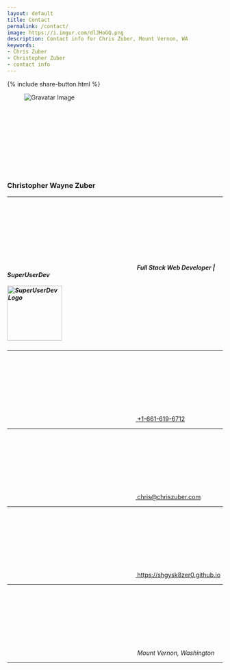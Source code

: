 ```yaml
---
layout: default
title: Contact
permalink: /contact/
image: https://i.imgur.com/dlJHoGQ.png
description: Contact info for Chris Zuber, Mount Vernon, WA
keywords:
- Chris Zuber
- Christopher Zuber
- contact info
---
```

{% include share-button.html %}
<div id="contact-section" class="clearfix font-article background-primary color-default" itemtype="http://schema.org/Person" itemscope="">
  <figure itemprop="image" itemtype="http://schema.org/ImageObject" itemscope="" class="left">
    <img
      itemprop="url"
      srcset="
        https://secure.gravatar.com/avatar/43578597e449298f5488c2407c8a8ae5?s=1400 1400w,
        https://secure.gravatar.com/avatar/43578597e449298f5488c2407c8a8ae5?s=1200 1200w,
        https://secure.gravatar.com/avatar/43578597e449298f5488c2407c8a8ae5?s=1000 1000w,
        https://secure.gravatar.com/avatar/43578597e449298f5488c2407c8a8ae5?s=800 800w,
        https://secure.gravatar.com/avatar/43578597e449298f5488c2407c8a8ae5?s=600 600w,
        https://secure.gravatar.com/avatar/43578597e449298f5488c2407c8a8ae5?s=300 300w"
      sizes="(min-aspect-ratio: 3/2) 100vh, 100vw"
      src="https://secure.gravatar.com/avatar/43578597e449298f5488c2407c8a8ae5?s=800"
      alt="Gravatar Image"
    />
  </figure>
  <section class="contact-info-card inline-block">
    <a href="{{ site.url | absolute|url }}" title="Home" class="fixed top left color-alt filter-shadow-dark">
      <svg class="big current-color icon">
        <use xlink:href="{{ site.icons | absolute_url | append: '#home' }}" />
      </svg>
    </a>
    <h3 class="center font-title">
      <span itemprop="givenName">Christopher</span>
      <span itemprop="additionalName">Wayne</span>
      <span itemprop="familyName">Zuber</span>
    </h3>
    <hr />
    <h5>
      <svg class="current-color icon left">
        <use xlink:href="{{ site.icons | absolute_url | append: '#network-workgroup' }}" />
      </svg>
      <span itemprop="jobTitle">Full Stack Web Developer</span> |
      <span itemprop="worksFor">SuperUserDev</span>
      <br /><br />
      <a href="https://superuserdev.github.io" rel="noopener external">
        <img src="{{ '/img/logos/super-user.svg' | absolute_url }}" width="128" height="128" alt="SuperUserDev Logo" />
      </a>
    </h5>
    <hr />
    <a href="tel:+1-661-619-6712" content="+1-661-619-6712" itemprop="telephone">
      <svg class="current-color icon">
        <use xlink:href="{{ site.icons | absolute_url | append: '#call-start' }}" />
      </svg>
      <span>+1-661-619-6712</span>
    </a>
    <hr />
    <a href="mailto:chris@chriszuber.com" content="chris@chriszuber.com" itemprop="email">
      <svg class="current-color icon">
        <use xlink:href="{{ site.icons | absolute_url | append: '#mail-unread' }}" />
      </svg>
      <span>chris@chriszuber.com</span>
    </a>
    <hr />
     <a href="https://shgysk8zer0.github.io" itemprop="url">
      <svg class="current-color icon">
        <use xlink:href="{{ site.icons | absolute_url | append: '#web-browser' }}" />
      </svg>
      <span>https://shgysk8zer0.github.io</span>
    </a>
    <hr />
    <address class="clearfix" itemprop="address" itemtype="http://schema.org/PostalAddress" itemscope="">
      <svg class="current-color icon left">
        <use xlink:href="{{ site.icons | absolute_url | append: '#location' }}" />
      </svg>
      <span>
        <span itemprop="addressLocality">Mount Vernon</span>,
        <span itemprop="addressRegion">Washington</span>
      </span>
    </address>
    <div itemprop="description"></div>
    <hr />
    <div class="flex row big social-icons">
      <a href="https://github.com/shgysk8zer0" rel="noopener external" title="GitHub" itemprop="sameAs">
        <svg class="icon">
          <use xlink:href="{{ site.icons | absolute_url | append: '#mark-github' }}" />
        </svg>
      </a>
      <a href="https://twitter.com/shgysk8zer0" rel="noopener external" title="Twitter" itemprop="sameAs">
        <svg class="icon">
          <use xlink:href="{{ site.icons | absolute_url | append: '#twitter' }}" />
        </svg>
      </a>
      <a href="https://www.linkedin.com/in/chris-zuber-455346141/" title="LinkedIn" rel="noopener external" itemprop="sameAs">
        <svg class="icon">
          <use xlink:href="{{ site.icons | absolute_url | append: '#linkedin' }}" />
        </svg>
      </a>
      <a href="https://plus.google.com/+ChrisZuber" rel="noopener external" title="Google+" itemprop="sameAs">
        <svg class="icon">
          <use xlink:href="{{ site.icons | absolute_url | append: '#google+' }}" />
        </svg>
      </a>
      <a href="https://stackoverflow.com/users/2573566/chris" rel="noopener external" title="StackOverflow" itemprop="sameAs">
        <svg class="icon">
          <use xlink:href="{{ site.icons | absolute_url | append: '#stackoverflow' }}" />
        </svg>
      </a>
    </div>
  </section>
</div>
